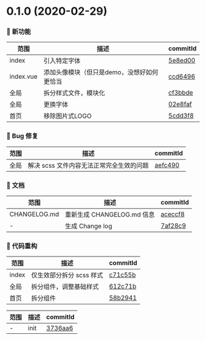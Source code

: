 # 0.1.0 (2020-02-29)

### 🌟 新功能
范围|描述|commitId
--|--|--
 index | 引入特定字体 | [5e8ed00](https://github.com/JohnNiang/WebBlog/commit/5e8ed00)
 index.vue | 添加头像模块（但只是demo，没想好如何更恰当 | [ccd6496](https://github.com/JohnNiang/WebBlog/commit/ccd6496)
 全局 | 拆分样式文件，模块化 | [cf3bbde](https://github.com/JohnNiang/WebBlog/commit/cf3bbde)
 全局 | 更换字体 | [02e8faf](https://github.com/JohnNiang/WebBlog/commit/02e8faf)
 首页 | 移除图片式LOGO | [5cdd3f8](https://github.com/JohnNiang/WebBlog/commit/5cdd3f8)


### 🐛 Bug 修复
范围|描述|commitId
--|--|--
 全局 | 解决 scss 文件内容无法正常完全生效的问题 | [aefc490](https://github.com/JohnNiang/WebBlog/commit/aefc490)


### 📝 文档
范围|描述|commitId
--|--|--
 CHANGELOG.md | 重新生成 CHANGELOG.md 信息 | [aceccf8](https://github.com/JohnNiang/WebBlog/commit/aceccf8)
 - | 生成 Change log | [7af28c9](https://github.com/JohnNiang/WebBlog/commit/7af28c9)


### 🔨 代码重构
范围|描述|commitId
--|--|--
 index | 仅生效部分拆分 scss 样式 | [c71c55b](https://github.com/JohnNiang/WebBlog/commit/c71c55b)
 全局 | 拆分组件，调整基础样式 | [612c71b](https://github.com/JohnNiang/WebBlog/commit/612c71b)
 首页 | 拆分组件 | [58b2941](https://github.com/JohnNiang/WebBlog/commit/58b2941)


范围|描述|commitId
--|--|--
 - | init | [3736aa6](https://github.com/JohnNiang/WebBlog/commit/3736aa6)


